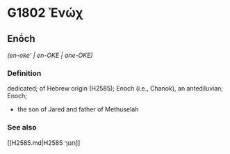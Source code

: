 # G1802 Ἐνώχ

## Enṓch

_(en-oke' | en-OKE | ane-OKE)_

### Definition

dedicated; of Hebrew origin (H2585); Enoch (i.e., Chanok), an antediluvian; Enoch; 

- the son of Jared and father of Methuselah

### See also

[[H2585.md|H2585 חנוך]]
